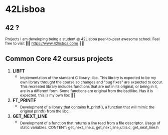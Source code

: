 # 42Lisboa

## 42 ?
<sub> Projects I am developing being a student @ 42Lisboa peer-to-peer awesome school.
Feel free to visit :swimming_man: https://www.42lisboa.com/ :swimming_woman: </sub>

## Common Core 42 cursus projects
1.  **LIBFT**
    *   <sub> Implementation of the standard C library, libc. This library is expected to be
    my own library throught the course so changes and "bug fixes" are expected to occur.
    This recreated library includes functions that are not in its original, or being in it, are in a different form.
    Some functions are original from the bsd/libc. Has it is expected, this is my own libc :supervillain_man: </sub>
2.  **FT_PRINTF**
    *   <sub>Development of  a library that contains ft_printf(), a
        function that will mimic the original printf() from the libc.</sub>
2.  **GET_NEXT_LINE**
    *   <sub>Development of  a function that returns a line
        read from a file descriptor. Usage of static variables.
        CONTENT: get_next_line.c, get_next_line_utils.c, get_next_line.h</sub>
